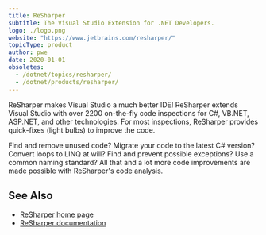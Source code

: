 ```yaml
---
title: ReSharper
subtitle: The Visual Studio Extension for .NET Developers.
logo: ./logo.png
website: "https://www.jetbrains.com/resharper/"
topicType: product
author: pwe
date: 2020-01-01
obsoletes:
  - /dotnet/topics/resharper/
  - /dotnet/products/resharper/
---
```


ReSharper makes Visual Studio a much better IDE! ReSharper extends Visual Studio with over 2200 on-the-fly code inspections for C#, VB.NET, ASP.NET, and other technologies. For most inspections, ReSharper provides quick-fixes (light bulbs) to improve the code.

Find and remove unused code? Migrate your code to the latest C# version? Convert loops to LINQ at will? Find and prevent possible exceptions? Use a common naming standard? All that and a lot more code improvements are made possible with ReSharper's code analysis.

## See Also

- [ReSharper home page](https://www.jetbrains.com/resharper/)
- [ReSharper documentation](https://www.jetbrains.com/resharper/documentation/documentation.html)
